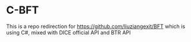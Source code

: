 # C-BFT
This is a repo redirection for https://github.com/liuziangexit/BFT which is using C#, mixed with DICE official API and BTR API
